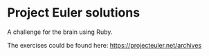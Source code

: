 # Project Euler solutions

A challenge for the brain using Ruby.

The exercises could be found here: https://projecteuler.net/archives
